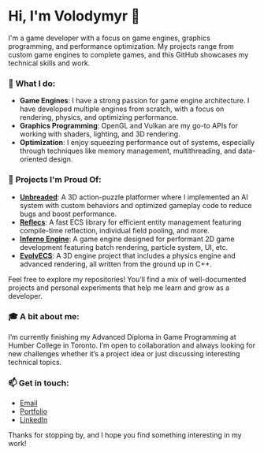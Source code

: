 # Hi, I'm Volodymyr 👋

I'm a game developer with a focus on game engines, graphics programming, and performance optimization. My projects range from custom game engines to complete games, and this GitHub showcases my technical skills and work.

### 🔧 **What I do:**
- **Game Engines**: I have a strong passion for game engine architecture. I have developed multiple engines from scratch, with a focus on rendering, physics, and optimizing performance.
- **Graphics Programming**: OpenGL and Vulkan are my go-to APIs for working with shaders, lighting, and 3D rendering.
- **Optimization**: I enjoy squeezing performance out of systems, especially through techniques like memory management, multithreading, and data-oriented design.

### 🚀 **Projects I'm Proud Of:**
- **[Unbreaded](https://github.com/MashdorDev/unbreaded)**: A 3D action-puzzle platformer where I implemented an AI system with custom behaviors and optimized gameplay code to reduce bugs and boost performance.
- **[Reflecs](https://github.com/antoniukoff/reflecs)**: A fast ECS library for efficient entity management featuring compile-time reflection, individual field pooling, and more.
- **[Inferno Engine](https://github.com/antoniukoff/InfernoEngine-Demo)**: A game engine designed for performant 2D game development featuring batch rendering, particle system, UI, etc.
- **[EvolvECS](https://github.com/antoniukoff/EvolveECS)**: A 3D engine project that includes a physics engine and advanced rendering, all written from the ground up in C++.

Feel free to explore my repositories! You’ll find a mix of well-documented projects and personal experiments that help me learn and grow as a developer.

### 🎓 **A bit about me:**
I’m currently finishing my Advanced Diploma in Game Programming at Humber College in Toronto. I’m open to collaboration and always looking for new challenges whether it’s a project idea or just discussing interesting technical topics.

### 📫 **Get in touch:**
- [Email](mailto:volodymyrantoniuk.dev@gmail.com)
- [Portfolio](https://volodymyrantoniuk0.wixsite.com/volodymyrantoniuk)
- [LinkedIn](https://www.linkedin.com/in/antoniukoff/)

Thanks for stopping by, and I hope you find something interesting in my work!
